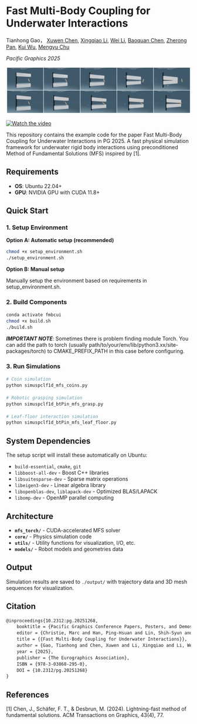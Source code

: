 # Fast Multi-Body Coupling for Underwater Interactions

Tianhong Gao，
[Xuwen Chen](https://xw-c.github.io/), 
[Xingqiao Li](https://li-xingqiao.github.io/), 
[Wei Li](https://lwkobe.github.io/), 
[Baoquan Chen](https://baoquanchen.info/), 
[Zherong Pan](https://dyingbrain.github.io/), 
[Kui Wu](https://kuiwuchn.github.io/), 
[Mengyu Chu](https://rachelcmy.github.io/)

*Pacific Graphics 2025*

[![我的项目演示视频](figure/teaser.jpg)](https://youtu.be/REQUUZX_NrQ?si=CdzLA3kteonSXQ7N)


[![Watch the video](https://img.youtube.com/vi/REQUUZX_NrQ/maxresdefault.jpg)](https://youtu.be/REQUUZX_NrQ)


This repository contains the example code for the paper Fast Multi-Body Coupling for Underwater Interactions in PG 2025. A fast physical simulation framework for underwater rigid body interactions using preconditioned Method of Fundamental Solutions (MFS) inspired by [1].

## Requirements

- **OS**: Ubuntu 22.04+
- **GPU**: NVIDIA GPU with CUDA 11.8+

## Quick Start

### 1. Setup Environment

**Option A: Automatic setup (recommended)**
```bash
chmod +x setup_environment.sh
./setup_environment.sh
```

**Option B: Manual setup**

Manually setup the environment based on requirements in setup_environment.sh.

### 2. Build Components

```bash
conda activate fmbcui
chmod +x build.sh
./build.sh
```

***IMPORTANT NOTE***: Sometimes there is problem finding module Torch. You can add the path to torch (usually path/to/your/env/lib/python3.xx/site-packages/torch) to CMAKE_PREFIX_PATH in this case before configuring.

### 3. Run Simulations

```bash
# Coin simulation
python simuspclf1d_mfs_coins.py

# Robotic grasping simulation  
python simuspclf1d_btPin_mfs_grasp.py

# Leaf-floor interaction simulation
python simuspclf1d_btPin_mfs_leaf_floor.py
```

## System Dependencies

The setup script will install these automatically on Ubuntu:

- `build-essential`, `cmake`, `git`
- `libboost-all-dev` - Boost C++ libraries
- `libsuitesparse-dev` - Sparse matrix operations  
- `libeigen3-dev` - Linear algebra library
- `libopenblas-dev`, `liblapack-dev` - Optimized BLAS/LAPACK
- `libomp-dev` - OpenMP parallel computing

## Architecture

- **`mfs_torch/`** - CUDA-accelerated MFS solver
- **`core/`** - Physics simulation code
- **`utils/`** - Utility functions for visualization, I/O, etc.
- **`models/`** - Robot models and geometries data

## Output

Simulation results are saved to `./output/` with trajectory data and 3D mesh sequences for visualization.

## Citation

```latex
@inproceedings{10.2312:pg.20251268,
    booktitle = {Pacific Graphics Conference Papers, Posters, and Demos},
    editor = {Christie, Marc and Han, Ping-Hsuan and Lin, Shih-Syun and Pietroni, Nico and Schneider, Teseo and Tsai, Hsin-Ruey and Wang, Yu-Shuen and Zhang, Eugene},
    title = {{Fast Multi-Body Coupling for Underwater Interactions}},
    author = {Gao, Tianhong and Chen, Xuwen and Li, Xingqiao and Li, Wei and Chen, Baoquan and Pan, Zherong and Wu, Kui and Chu, Mengyu},
    year = {2025},
    publisher = {The Eurographics Association},
    ISBN = {978-3-03868-295-0},
    DOI = {10.2312/pg.20251268}
}
```

## References

[1] Chen, J., Schäfer, F. T., & Desbrun, M. (2024). Lightning-fast method of fundamental solutions. ACM Transactions on Graphics, 43(4), 77.

